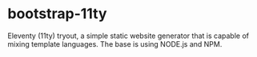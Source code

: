 # bootstrap-11ty
Eleventy (11ty) tryout, a simple static website generator that is capable of mixing template languages. The base is using NODE.js and NPM.
